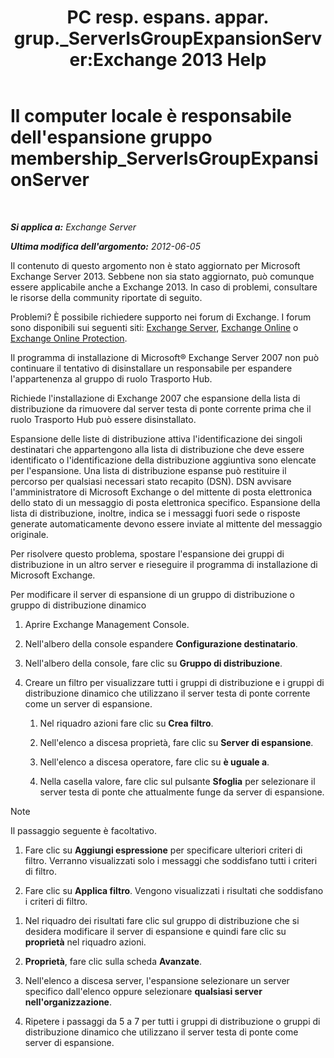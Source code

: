 ﻿---
title: 'PC resp. espans. appar. grup._ServerIsGroupExpansionServer:Exchange 2013 Help'
TOCTitle: Il computer locale è responsabile dell'espansione gruppo membership_ServerIsGroupExpansionServer
ms:assetid: 52872561-60e6-4f3d-bbc6-6de0edf74b09
ms:mtpsurl: https://technet.microsoft.com/it-it/library/ms.exch.setupreadiness.serverisgroupexpansionserver(v=EXCHG.150)
ms:contentKeyID: 50480599
ms.date: 05/22/2018
mtps_version: v=EXCHG.150
ms.translationtype: MT
---

# Il computer locale è responsabile dell'espansione gruppo membership\_ServerIsGroupExpansionServer

 

_**Si applica a:** Exchange Server_

_**Ultima modifica dell'argomento:** 2012-06-05_

Il contenuto di questo argomento non è stato aggiornato per Microsoft Exchange Server 2013. Sebbene non sia stato aggiornato, può comunque essere applicabile anche a Exchange 2013. In caso di problemi, consultare le risorse della community riportate di seguito.

Problemi? È possibile richiedere supporto nei forum di Exchange. I forum sono disponibili sui seguenti siti: [Exchange Server](https://go.microsoft.com/fwlink/p/?linkid=60612), [Exchange Online](https://go.microsoft.com/fwlink/p/?linkid=267542) o [Exchange Online Protection](https://go.microsoft.com/fwlink/p/?linkid=285351).

Il programma di installazione di Microsoft® Exchange Server 2007 non può continuare il tentativo di disinstallare un responsabile per espandere l'appartenenza al gruppo di ruolo Trasporto Hub.

Richiede l'installazione di Exchange 2007 che espansione della lista di distribuzione da rimuovere dal server testa di ponte corrente prima che il ruolo Trasporto Hub può essere disinstallato.

Espansione delle liste di distribuzione attiva l'identificazione dei singoli destinatari che appartengono alla lista di distribuzione che deve essere identificato o l'identificazione della distribuzione aggiuntiva sono elencate per l'espansione. Una lista di distribuzione espanse può restituire il percorso per qualsiasi necessari stato recapito (DSN). DSN avvisare l'amministratore di Microsoft Exchange o del mittente di posta elettronica dello stato di un messaggio di posta elettronica specifico. Espansione della lista di distribuzione, inoltre, indica se i messaggi fuori sede o risposte generate automaticamente devono essere inviate al mittente del messaggio originale.

Per risolvere questo problema, spostare l'espansione dei gruppi di distribuzione in un altro server e rieseguire il programma di installazione di Microsoft Exchange.

Per modificare il server di espansione di un gruppo di distribuzione o gruppo di distribuzione dinamico

1.  Aprire Exchange Management Console.

2.  Nell'albero della console espandere **Configurazione destinatario**.

3.  Nell'albero della console, fare clic su **Gruppo di distribuzione**.

4.  Creare un filtro per visualizzare tutti i gruppi di distribuzione e i gruppi di distribuzione dinamico che utilizzano il server testa di ponte corrente come un server di espansione.
    
    1.  Nel riquadro azioni fare clic su **Crea filtro**.
    
    2.  Nell'elenco a discesa proprietà, fare clic su **Server di espansione**.
    
    3.  Nell'elenco a discesa operatore, fare clic su **è uguale a**.
    
    4.  Nella casella valore, fare clic sul pulsante **Sfoglia** per selezionare il server testa di ponte che attualmente funge da server di espansione.


> [!NOTE]
> Il passaggio seguente è facoltativo.



1.  Fare clic su **Aggiungi espressione** per specificare ulteriori criteri di filtro. Verranno visualizzati solo i messaggi che soddisfano tutti i criteri di filtro.

2.  Fare clic su **Applica filtro**. Vengono visualizzati i risultati che soddisfano i criteri di filtro.

<!-- end list -->

1.  Nel riquadro dei risultati fare clic sul gruppo di distribuzione che si desidera modificare il server di espansione e quindi fare clic su **proprietà** nel riquadro azioni.

2.  **Proprietà**, fare clic sulla scheda **Avanzate**.

3.  Nell'elenco a discesa server, l'espansione selezionare un server specifico dall'elenco oppure selezionare **qualsiasi server nell'organizzazione**.

4.  Ripetere i passaggi da 5 a 7 per tutti i gruppi di distribuzione o gruppi di distribuzione dinamico che utilizzano il server testa di ponte come server di espansione.

